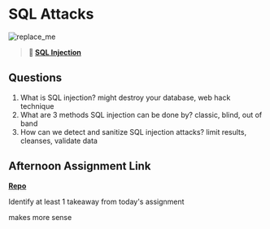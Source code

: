 # SQL Attacks

![replace_me](https://codeworks.blob.core.windows.net/public/assets/img/illustrations/placeholder.svg)

> **📖 [SQL Injection](https://codeworksacademy.com/fs-student-guide/resources/wk11/03-SQL-Injection)**

## Questions

1. What is SQL injection?
might destroy your database, web hack technique 
2. What are 3 methods SQL injection can be done by?
classic, blind, out of band
3. How can we detect and sanitize SQL injection attacks?
limit results, cleanses, validate data
## Afternoon Assignment Link

**[Repo](https://github.com/juliopleon/<ASSIGNMENT_REPO>)**

Identify at least 1 takeaway from today's assignment

makes more sense